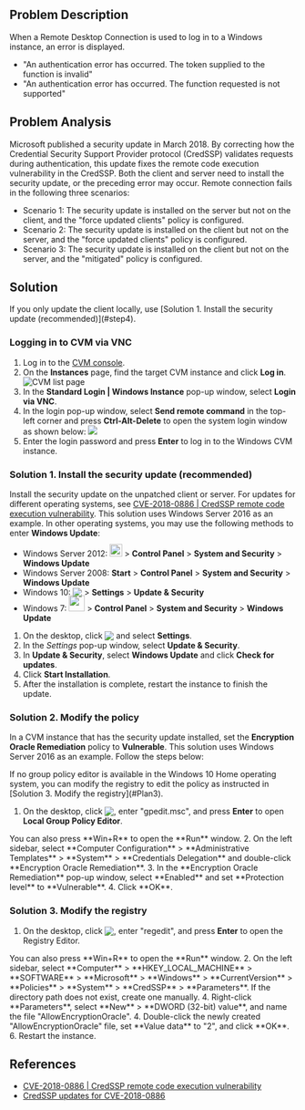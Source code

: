 ## Problem Description

When a Remote Desktop Connection is used to log in to a Windows instance, an error is displayed.
- "An authentication error has occurred. The token supplied to the function is invalid"
- "An authentication error has occurred. The function requested is not supported"

## Problem Analysis

Microsoft published a security update in March 2018. By correcting how the Credential Security Support Provider protocol (CredSSP) validates requests during authentication, this update fixes the remote code execution vulnerability in the CredSSP. Both the client and server need to install the security update, or the preceding error may occur.
Remote connection fails in the following three scenarios:

- Scenario 1: The security update is installed on the server but not on the client, and the "force updated clients" policy is configured.
- Scenario 2: The security update is installed on the client but not on the server, and the "force updated clients" policy is configured.
- Scenario 3: The security update is installed on the client but not on the server, and the "mitigated" policy is configured.

## Solution



<dx-alert infotype="explain" title="">
If you only update the client locally, use [Solution 1. Install the security update (recommended)](#step4).
</dx-alert>


### Logging in to CVM via VNC

1. Log in to the [CVM console](https://console.cloud.tencent.com/cvm/index).
2. On the **Instances** page, find the target CVM instance and click **Log in**.
![CVM list page](https://main.qcloudimg.com/raw/d9ccf04da21f4ac86d624742c87d5628.png)
3. In the **Standard Login | Windows Instance** pop-up window, select **Login via VNC**.
4. In the login pop-up window, select **Send remote command** in the top-left corner and press **Ctrl-Alt-Delete** to open the system login window as shown below:
![](https://main.qcloudimg.com/raw/5064251ea86085326e86884a1c13ef6b.png)
5. Enter the login password and press **Enter** to log in to the Windows CVM instance.


### Solution 1. Install the security update (recommended)[](id:step4)

Install the security update on the unpatched client or server. For updates for different operating systems, see [CVE-2018-0886 | CredSSP remote code execution vulnerability](https://portal.msrc.microsoft.com/zh-cn/security-guidance/advisory/CVE-2018-0886). This solution uses Windows Server 2016 as an example.
In other operating systems, you may use the following methods to enter **Windows Update**:

- Windows Server 2012: <img src="https://main.qcloudimg.com/raw/87d894e564b7e837d9f478298cf2e292.png" style="margin:-3px 0px;width: 22px;"></img> > **Control Panel** > **System and Security** > **Windows Update**
- Windows Server 2008: **Start** > **Control Panel** > **System and Security** > **Windows Update**
- Windows 10: <img src="https://main.qcloudimg.com/raw/6e36af2ceb4604b81de13cb42f30e859.png" style="margin:-3px 0px;"></img> > **Settings** > **Update & Security**
- Windows 7: <img src="https://main.qcloudimg.com/raw/370daffec54024ee262d1e5dbcd4bde2.png" style="margin:-3px 0px;width: 28px;"></img> > **Control Panel** > **System and Security** > **Windows Update**


1. On the desktop, click <img src="https://main.qcloudimg.com/raw/6e36af2ceb4604b81de13cb42f30e859.png" style="margin:-3px 0px;"></img> and select **Settings**.
2. In the *Settings* pop-up window, select **Update & Security**.
3. In **Update & Security**, select **Windows Update** and click **Check for updates**.
4. Click **Start Installation**.
5. After the installation is complete, restart the instance to finish the update.

### Solution 2. Modify the policy

In a CVM instance that has the security update installed, set the **Encryption Oracle Remediation** policy to **Vulnerable**. This solution uses Windows Server 2016 as an example. Follow the steps below:


<dx-alert infotype="notice" title="">
If no group policy editor is available in the Windows 10 Home operating system, you can modify the registry to edit the policy as instructed in [Solution 3. Modify the registry](#Plan3).
</dx-alert>


1. On the desktop, click <img src="https://main.qcloudimg.com/raw/330624bafb194914948c8ebd9e47334d.png" style="margin:-3px 0px;"></img>, enter "gpedit.msc", and press **Enter** to open **Local Group Policy Editor**.
<dx-alert infotype="explain" title="">
You can also press **Win+R** to open the **Run** window.
</dx-alert>
2. On the left sidebar, select **Computer Configuration** > **Administrative Templates** > **System** > **Credentials Delegation** and double-click **Encryption Oracle Remediation**.
3. In the **Encryption Oracle Remediation** pop-up window, select **Enabled** and set **Protection level** to **Vulnerable**.
4. Click **OK**.


### Solution 3. Modify the registry[](id:Plan3)

1. On the desktop, click <img src="https://main.qcloudimg.com/raw/330624bafb194914948c8ebd9e47334d.png" style="margin:-3px 0px;"></img>, enter "regedit", and press **Enter** to open the Registry Editor.
<dx-alert infotype="explain" title="">
You can also press **Win+R** to open the **Run** window.
</dx-alert>
2. On the left sidebar, select **Computer** > **HKEY_LOCAL_MACHINE** > **SOFTWARE** > **Microsoft** > **Windows** > **CurrentVersion** > **Policies** > **System** > **CredSSP** > **Parameters**.
<dx-alert infotype="explain" title="">
If the directory path does not exist, create one manually.
</dx-alert>
4. Right-click **Parameters**, select **New** > **DWORD (32-bit) value**, and name the file "AllowEncryptionOracle".
4. Double-click the newly created "AllowEncryptionOracle" file, set **Value data** to "2", and click **OK**.
6. Restart the instance.

## References

- [CVE-2018-0886 | CredSSP remote code execution vulnerability](https://portal.msrc.microsoft.com/zh-cn/security-guidance/advisory/CVE-2018-0886)
- [CredSSP updates for CVE-2018-0886](https://support.microsoft.com/zh-cn/help/4093492/credssp-updates-for-cve-2018-0886-march-13-2018)

